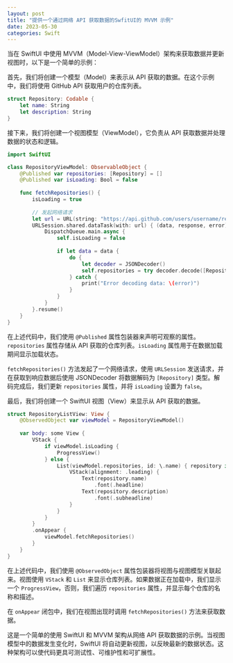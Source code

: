 ```yaml
---
layout: post
title: "提供一个通过网络 API 获取数据的SwfitUI的 MVVM 示例"
date: 2023-05-30
categories: Swift
---
```

        
当在 SwiftUI 中使用 MVVM（Model-View-ViewModel）架构来获取数据并更新视图时，以下是一个简单的示例：

首先，我们将创建一个模型（Model）来表示从 API 获取的数据。在这个示例中，我们将使用 GitHub API 获取用户的仓库列表。

```swift
struct Repository: Codable {
    let name: String
    let description: String
}
```

接下来，我们将创建一个视图模型（ViewModel），它负责从 API 获取数据并处理数据的状态和逻辑。

```swift
import SwiftUI

class RepositoryViewModel: ObservableObject {
    @Published var repositories: [Repository] = []
    @Published var isLoading: Bool = false
    
    func fetchRepositories() {
        isLoading = true
        
        // 发起网络请求
        let url = URL(string: "https://api.github.com/users/username/repos")!
        URLSession.shared.dataTask(with: url) { (data, response, error) in
            DispatchQueue.main.async {
                self.isLoading = false
                
                if let data = data {
                    do {
                        let decoder = JSONDecoder()
                        self.repositories = try decoder.decode([Repository].self, from: data)
                    } catch {
                        print("Error decoding data: \(error)")
                    }
                }
            }
        }.resume()
    }
}
```

在上述代码中，我们使用 `@Published` 属性包装器来声明可观察的属性。`repositories` 属性存储从 API 获取的仓库列表。`isLoading` 属性用于在数据加载期间显示加载状态。

`fetchRepositories()` 方法发起了一个网络请求，使用 `URLSession` 发送请求，并在获取到响应数据后使用 JSONDecoder 将数据解码为 `[Repository]` 类型。解码完成后，我们更新 `repositories` 属性，并将 `isLoading` 设置为 `false`。

最后，我们将创建一个 SwiftUI 视图（View）来显示从 API 获取的数据。

```swift
struct RepositoryListView: View {
    @ObservedObject var viewModel = RepositoryViewModel()
    
    var body: some View {
        VStack {
            if viewModel.isLoading {
                ProgressView()
            } else {
                List(viewModel.repositories, id: \.name) { repository in
                    VStack(alignment: .leading) {
                        Text(repository.name)
                            .font(.headline)
                        Text(repository.description)
                            .font(.subheadline)
                    }
                }
            }
        }
        .onAppear {
            viewModel.fetchRepositories()
        }
    }
}
```

在上述代码中，我们使用 `@ObservedObject` 属性包装器将视图与视图模型关联起来。视图使用 `VStack` 和 `List` 来显示仓库列表。如果数据正在加载中，我们显示一个 `ProgressView`，否则，我们遍历 `repositories` 属性，并显示每个仓库的名称和描述。

在 `onAppear` 闭包中，我们在视图出现时调用 `fetchRepositories()` 方法来获取数据。

这是一个简单的使用 SwiftUI 和 MVVM 架构从网络 API 获取数据的示例。当视图模型中的数据发生变化时，SwiftUI 将自动更新视图，以反映最新的数据状态。这种架构可以使代码更具可测试性、可维护性和可扩展性。